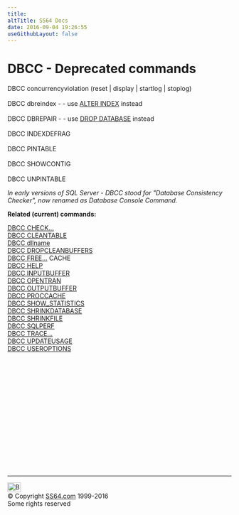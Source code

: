 ```yaml
---
title:
altTitle: SS64 Docs
date: 2016-09-04 19:26:55
useGithubLayout: false
---
```

<!-- #BeginLibraryItem "/Library/head_sql.lbi" --><!-- #EndLibraryItem --><h1>DBCC - Deprecated commands </h1>
<p>DBCC concurrencyviolation (reset | display | startlog | stoplog) <br>
<br>
DBCC dbreindex - - use <a href="index_a.html">ALTER INDEX</a> instead<br>
<br>
DBCC DBREPAIR - - use <a href="database_d.html">DROP DATABASE</a> instead<br>
<br>
DBCC INDEXDEFRAG<br>
<br>
DBCC PINTABLE<br>
<br>
DBCC SHOWCONTIG<br>
<br>
DBCC UNPINTABLE</p>
<p><i>In early versions of SQL Server - DBCC stood for "Database Consistency Checker", now renamed as Database Console Command.</i></p>
<p><b>Related (current) commands:</b></p>
<p> 
  <a href="dbcc_check.html">DBCC CHECK...</a> <a href="dbcc_cleantable.html"><br>
  DBCC CLEANTABLE</a> <a href="dbcc_dll.html"><br>
  DBCC dllname</a> <a href="dbcc_dropclean.html"><br>
  DBCC DROPCLEANBUFFERS</a> <a href="dbcc_free.html"><br>
  DBCC FREE...</a> CACHE <a href="dbcc_help.html"><br>
  DBCC HELP</a> <a href="dbcc_inputbuffer.html"><br>
  DBCC INPUTBUFFER</a> <a href="dbcc_opentran.html"><br>
  DBCC OPENTRAN</a> <a href="dbcc_inputbuffer.html"><br>
  DBCC OUTPUTBUFFER</a> <a href="dbcc_proccache.html"><br>
  DBCC PROCCACHE</a> <a href="dbcc_showstats.html"><br>
  DBCC SHOW_STATISTICS</a> <a href="dbcc_shrinkdb.html"><br>
  DBCC SHRINKDATABASE</a> <a href="dbcc_shrinkfile.html"><br>
  DBCC SHRINKFILE</a> <a href="dbcc_sqlperf.html"><br>
  DBCC SQLPERF</a> <a href="dbcc_trace.html"><br>
  DBCC TRACE...</a> <a href="dbcc_updateusage.html"><br>
  DBCC UPDATEUSAGE</a> <a href="dbcc_useroptions.html"><br>
  DBCC USEROPTIONS</a></p><!-- #BeginLibraryItem "/Library/foot_sql.lbi" --><p>
<!-- ss64-sql -->
<ins class="adsbygoogle" style="display:inline-block;width:300px;height:250px" data-ad-client="ca-pub-6140977852749469" data-ad-slot="6953563613"></ins>
<script>
(adsbygoogle = window.adsbygoogle || []).push({});
</script></p>
<hr>
<div id="bl" class="footer"><a href="dbcc_deprecated.html#"><img src="../images/top.png" width="30" height="22" alt="Back to the Top"></a></div>
<div id="br" class="footer, tagline">© Copyright <a href="http://ss64.com/">SS64.com</a> 1999-2016<br>
Some rights reserved</div><!-- #EndLibraryItem -->

